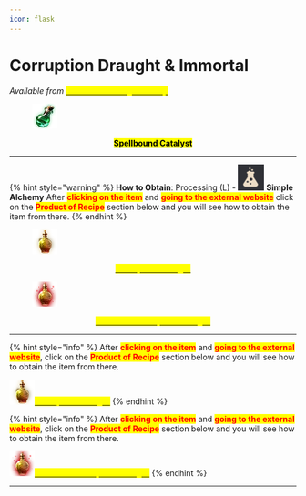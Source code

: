 ```yaml
---
icon: flask
---
```


# Corruption Draught & Immortal



_Available from_ [<mark style="color:yellow;">**Old Moon Manager's shop**</mark>](https://bdocodex.com/us/npc/49531/1/)

<figure><img src="../../.gitbook/assets/image (242).png" alt=""><figcaption></figcaption></figure>

<p align="center"><a href="https://bdocodex.com/us/item/820936/"><mark style="color:$info;"><strong>Spellbound Catalyst</strong></mark></a></p>

***

{% hint style="warning" %}
**How to Obtain**: Processing (L) - <img src="../../.gitbook/assets/QQ截图20221109033054.png" alt="" data-size="line"> **Simple Alchemy**  After <mark style="color:red;">**clicking on the item**</mark> and <mark style="color:red;">**going to the external website**</mark> click on the <mark style="color:red;">**Product of Recipe**</mark> section below and you will see how to obtain the item from there.
{% endhint %}

<figure><img src="../../.gitbook/assets/image (254).png" alt=""><figcaption></figcaption></figure>

<p align="center"><a href="https://bdocodex.com/us/item/1395/"><mark style="color:yellow;"><strong>Corruption Draught</strong></mark></a></p>

<figure><img src="../../.gitbook/assets/image (257).png" alt=""><figcaption></figcaption></figure>

<p align="center"><a href="https://bdocodex.com/us/item/1396/"><mark style="color:yellow;"><strong>Immortal: Corruption Draught</strong></mark></a></p>

***



{% hint style="info" %}
After <mark style="color:red;">**clicking on the item**</mark> and <mark style="color:red;">**going to the external website**</mark>, click on the <mark style="color:red;">**Product of Recipe**</mark> section below and you will see how to obtain the item from there.

![](<../../.gitbook/assets/image (255).png>)[<mark style="color:yellow;">**Corruption Draught**</mark>](https://bdocodex.com/us/item/1395/)
{% endhint %}

{% hint style="info" %}
After <mark style="color:red;">**clicking on the item**</mark> and <mark style="color:red;">**going to the external website**</mark>, click on the <mark style="color:red;">**Product of Recipe**</mark> section below and you will see how to obtain the item from there.

![](<../../.gitbook/assets/image (256).png>)[<mark style="color:yellow;">**Immortal: Corruption Draught**</mark>](https://bdocodex.com/us/item/1396/)
{% endhint %}





***
